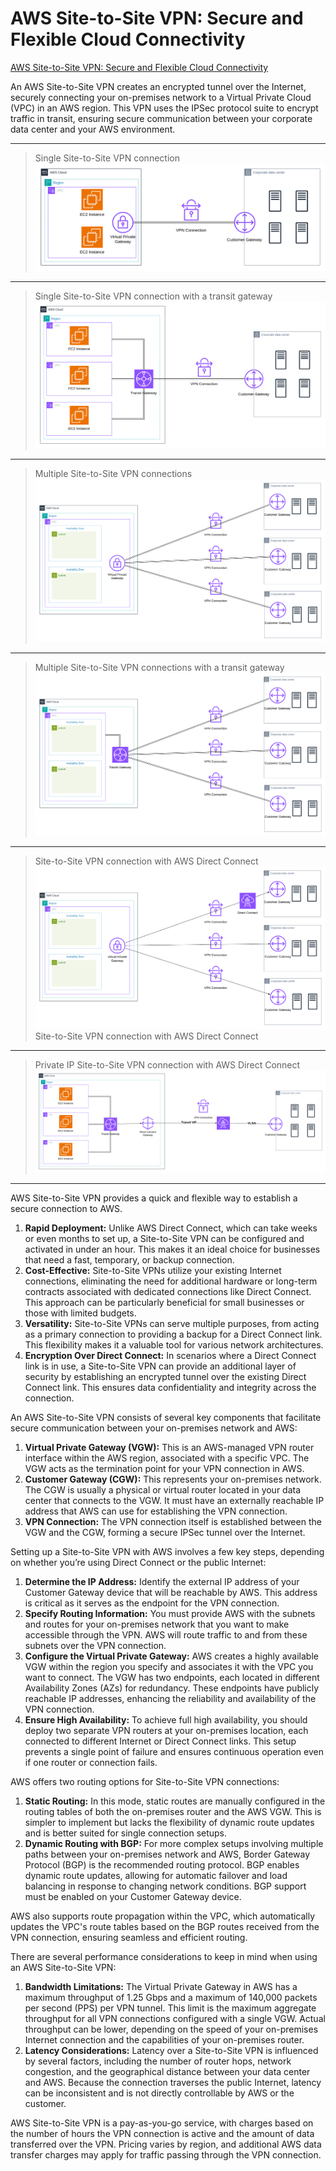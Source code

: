 # AWS Site-to-Site VPN: Secure and Flexible Cloud Connectivity

[AWS Site-to-Site VPN: Secure and Flexible Cloud Connectivity](https://www.linkedin.com/pulse/aws-site-to-site-vpn-secure-flexible-cloud-nauman-munir-b7ohf/?trackingId=AQuzQxgJQZOrfV9PIlJrlQ%3D%3D)

An AWS Site-to-Site VPN creates an encrypted tunnel over the Internet, securely connecting your on-premises network to a Virtual Private Cloud (VPC) in an AWS region. This VPN uses the IPSec protocol suite to encrypt traffic in transit, ensuring secure communication between your corporate data center and your AWS environment.

---

> Single Site-to-Site VPN connection
![Single Site-to-Site VPN connection](../../architecture-diagrams/aws/Single%20Site-to-Site%20VPN%20connection.png "Single Site-to-Site VPN connection")

---

> Single Site-to-Site VPN connection with a transit gateway
![Single Site-to-Site VPN connection with a transit gateway](../../architecture-diagrams/aws/Single%20Site-to-Site%20VPN%20connection%20with%20a%20transit%20gateway.png)

---

> Multiple Site-to-Site VPN connections
![Multiple Site-to-Site VPN connections](../../architecture-diagrams/aws/Multiple%20Site-to-Site%20VPN%20connections.png)

---

> Multiple Site-to-Site VPN connections with a transit gateway
![Multiple Site-to-Site VPN connections with a transit gateway](../../architecture-diagrams/aws/Multiple%20Site-to-Site%20VPN%20connections%20with%20a%20transit%20gateway_.png)

---

> Site-to-Site VPN connection with AWS Direct Connect
![Site-to-Site VPN connection with AWS Direct Connect](../../architecture-diagrams/aws/Site-to-Site%20VPN%20connection%20with%20AWS%20Direct%20Connect.png)
Site-to-Site VPN connection with AWS Direct Connect

---

> Private IP Site-to-Site VPN connection with AWS Direct Connect
![Private IP Site-to-Site VPN connection with AWS Direct Connect](../../architecture-diagrams/aws/Private%20IP%20Site-to-Site%20VPN%20connection%20with%20AWS%20Direct%20Connect.png)

---

AWS Site-to-Site VPN provides a quick and flexible way to establish a secure connection to AWS.

1. **Rapid Deployment:** Unlike AWS Direct Connect, which can take weeks or even months to set up, a Site-to-Site VPN can be configured and activated in under an hour. This makes it an ideal choice for businesses that need a fast, temporary, or backup connection.
2. **Cost-Effective:** Site-to-Site VPNs utilize your existing Internet connections, eliminating the need for additional hardware or long-term contracts associated with dedicated connections like Direct Connect. This approach can be particularly beneficial for small businesses or those with limited budgets.
3. **Versatility:** Site-to-Site VPNs can serve multiple purposes, from acting as a primary connection to providing a backup for a Direct Connect link. This flexibility makes it a valuable tool for various network architectures.
4. **Encryption Over Direct Connect:** In scenarios where a Direct Connect link is in use, a Site-to-Site VPN can provide an additional layer of security by establishing an encrypted tunnel over the existing Direct Connect link. This ensures data confidentiality and integrity across the connection.

An AWS Site-to-Site VPN consists of several key components that facilitate secure communication between your on-premises network and AWS:

1. **Virtual Private Gateway (VGW):** This is an AWS-managed VPN router interface within the AWS region, associated with a specific VPC. The VGW acts as the termination point for your VPN connection in AWS.
2. **Customer Gateway (CGW):** This represents your on-premises network. The CGW is usually a physical or virtual router located in your data center that connects to the VGW. It must have an externally reachable IP address that AWS can use for establishing the VPN connection.
3. **VPN Connection:** The VPN connection itself is established between the VGW and the CGW, forming a secure IPSec tunnel over the Internet.

Setting up a Site-to-Site VPN with AWS involves a few key steps, depending on whether you’re using Direct Connect or the public Internet:

1. **Determine the IP Address:** Identify the external IP address of your Customer Gateway device that will be reachable by AWS. This address is critical as it serves as the endpoint for the VPN connection.
2. **Specify Routing Information:** You must provide AWS with the subnets and routes for your on-premises network that you want to make accessible through the VPN. AWS will route traffic to and from these subnets over the VPN connection.
3. **Configure the Virtual Private Gateway:** AWS creates a highly available VGW within the region you specify and associates it with the VPC you want to connect. The VGW has two endpoints, each located in different Availability Zones (AZs) for redundancy. These endpoints have publicly reachable IP addresses, enhancing the reliability and availability of the VPN connection.
4. **Ensure High Availability:** To achieve full high availability, you should deploy two separate VPN routers at your on-premises location, each connected to different Internet or Direct Connect links. This setup prevents a single point of failure and ensures continuous operation even if one router or connection fails.

AWS offers two routing options for Site-to-Site VPN connections:

1. **Static Routing:** In this mode, static routes are manually configured in the routing tables of both the on-premises router and the AWS VGW. This is simpler to implement but lacks the flexibility of dynamic route updates and is better suited for single connection setups.
2. **Dynamic Routing with BGP:** For more complex setups involving multiple paths between your on-premises network and AWS, Border Gateway Protocol (BGP) is the recommended routing protocol. BGP enables dynamic route updates, allowing for automatic failover and load balancing in response to changing network conditions. BGP support must be enabled on your Customer Gateway device.

AWS also supports route propagation within the VPC, which automatically updates the VPC's route tables based on the BGP routes received from the VPN connection, ensuring seamless and efficient routing.

There are several performance considerations to keep in mind when using an AWS Site-to-Site VPN:

1. **Bandwidth Limitations:** The Virtual Private Gateway in AWS has a maximum throughput of 1.25 Gbps and a maximum of 140,000 packets per second (PPS) per VPN tunnel. This limit is the maximum aggregate throughput for all VPN connections configured with a single VGW. Actual throughput can be lower, depending on the speed of your on-premises Internet connection and the capabilities of your on-premises router.
2. **Latency Considerations:** Latency over a Site-to-Site VPN is influenced by several factors, including the number of router hops, network congestion, and the geographical distance between your data center and AWS. Because the connection traverses the public Internet, latency can be inconsistent and is not directly controllable by AWS or the customer.

AWS Site-to-Site VPN is a pay-as-you-go service, with charges based on the number of hours the VPN connection is active and the amount of data transferred over the VPN. Pricing varies by region, and additional AWS data transfer charges may apply for traffic passing through the VPN connection.
